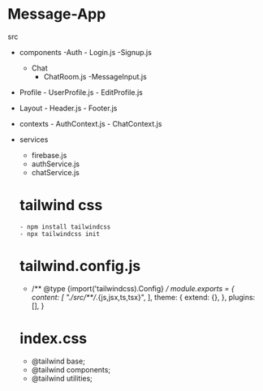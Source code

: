 # Message-App

src 
  - components
    -Auth
        - Login.js
        -Signup.js
    - Chat
        - ChatRoom.js
        -MessageInput.js
  - Profile
        - UserProfile.js
        - EditProfile.js
  - Layout
        - Header.js
        - Footer.js

- contexts
        - AuthContext.js
        - ChatContext.js

- services
    - firebase.js
    - authService.js
    - chatService.js


    # tailwind css
      - npm install tailwindcss
      - npx tailwindcss init

   # tailwind.config.js
     - /** @type {import('tailwindcss).Config} */
     module.exports = {
      content: [
        "./src/**/*.{js,jsx,ts,tsx}",
      ],
      theme: {
        extend: {},
      },
      plugins: [],
     }

     # index.css
  -   @tailwind base;
  -    @tailwind components;
   -    @tailwind utilities;